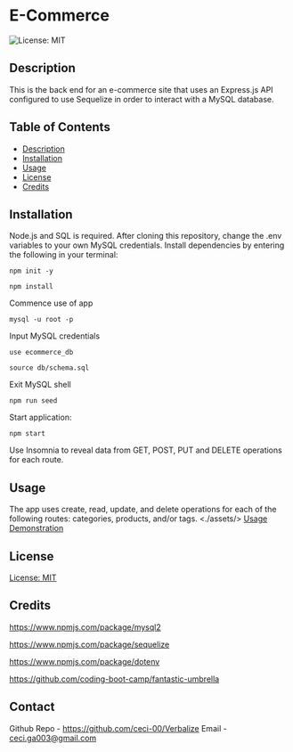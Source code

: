 # E-Commerce
![License: MIT](https://img.shields.io/badge/License-MIT-yellow.svg)

## Description
This is the back end for an e-commerce site that uses an Express.js API configured to use Sequelize in order to interact with a MySQL database.

## Table of Contents
* [Description](#description)
* [Installation](#installation)
* [Usage](#usage)
* [License](#license)
* [Credits](#credits)

## Installation
Node.js and SQL is required. After cloning this repository, change the .env variables to your own MySQL credentials. Install dependencies by entering the following in your terminal:

```terminal
npm init -y
```
```terminal
npm install
```
Commence use of app
```terminal
mysql -u root -p
```
Input MySQL credentials
```terminal
use ecommerce_db
```
```terminal
source db/schema.sql
```
Exit MySQL shell
```terminal
npm run seed
```
Start application:
```terminal
npm start
```
Use Insomnia to reveal data from GET, POST, PUT and DELETE operations for each route.

## Usage
The app uses create, read, update, and delete operations for each of the following routes: categories, products, and/or tags.
<./assets/>
[Usage Demonstration](<./assets/.mp4>)

## License
[License: MIT](https://opensource.org/licenses/MIT)

## Credits
https://www.npmjs.com/package/mysql2

https://www.npmjs.com/package/sequelize

https://www.npmjs.com/package/dotenv

https://github.com/coding-boot-camp/fantastic-umbrella

## Contact
Github Repo - https://github.com/ceci-00/Verbalize
Email - ceci.ga003@gmail.com